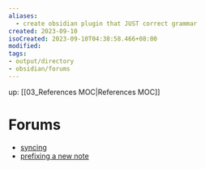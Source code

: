 ```yaml
---
aliases:
  - create obsidian plugin that JUST correct grammar
created: 2023-09-10
isoCreated: 2023-09-10T04:38:58.466+08:00
modified: 
tags:
- output/directory
- obsidian/forums
---
```


up: [[03_References MOC|References MOC]]

# Forums

- [syncing](https://forum.obsidian.md/t/meta-post-syncing-between-devices/20983)
- [prefixing a new note](https://forum.obsidian.md/t/how-to-populate-title-from-template/41850/2)